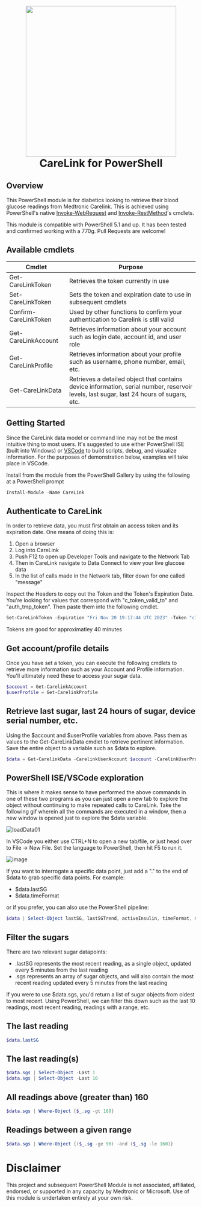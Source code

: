 <h1 align="center">
  <br>
  <img width="400" src="https://user-images.githubusercontent.com/6636040/216787966-a0d875c5-dcbe-4eba-849b-79229768c4b2.png">
  <br>
    CareLink for PowerShell
  <br>
</h1>

## Overview

This PowerShell module is for diabetics looking to retrieve their blood glucose readings from Medtronic Carelink. This is achieved using PowerShell's native [Invoke-WebRequest](https://learn.microsoft.com/en-us/powershell/module/microsoft.powershell.utility/invoke-webrequest?view=powershell-7.3) and [Invoke-RestMethod](https://learn.microsoft.com/en-us/powershell/module/Microsoft.PowerShell.Utility/Invoke-RestMethod?view=powershell-5.1)'s cmdlets.

This module is compatible with PowerShell 5.1 and up. It has been tested and confirmed working with a 770g. Pull Requests are welcome!

## Available cmdlets

| Cmdlet                |    Purpose    |
| --------------------- | ------------- |
| Get-CareLinkToken     | Retrieves the token currently in use  |
| Set-CareLinkToken     | Sets the token and expiration date to use in subsequent cmdlets  |
| Confirm-CareLinkToken | Used by other functions to confirm your authentication to Carelink is still valid |
| Get-CareLinkAccount   | Retrieves information about your account such as login date, account id, and user role |
| Get-CareLinkProfile   | Retrieves information about your profile such as username, phone number, email, etc. |
| Get-CareLinkData      | Retrieves a detailed object that contains device information, serial number, reservoir levels, last sugar, last 24 hours of sugars, etc. |

## Getting Started

Since the CareLink data model or command line may not be the most intuitive thing to most users. It's suggested to use either PowerShell ISE (built into Windows) or [VSCode](https://code.visualstudio.com/) to build scripts, debug, and visualize information. For the purposes of demonstration below, examples will take place in VSCode.

Install from the module from the PowerShell Gallery by using the following at a PowerShell prompt

```powershell
Install-Module -Name CareLink
```

## Authenticate to CareLink

In order to retrieve data, you must first obtain an access token and its expiration date. One means of doing this is:
1. Open a browser
2. Log into CareLink
3. Push F12 to open up Developer Tools and navigate to the Network Tab
4. Then in CareLink navigate to Data Connect to view your live glucose data
5. In the list of calls made in the Network tab, filter down for one called "message"

Inspect the Headers to copy out the Token and the Token's Expiration Date. You're looking for values that correspond with "c_token_valid_to" and "auth_tmp_token". Then paste them into the following cmdlet.

```powershell
Set-CareLinkToken -Expiration "Fri Nov 20 19:17:44 UTC 2023" -Token "c7822ebd1d9bf24609b7..."
```

Tokens are good for approximatley 40 minutes

## Get account/profile details

Once you have set a token, you can execute the following cmdlets to retrieve more information such as your Account and Profile information. You'll ultimately need these to access your sugar data.

```powershell
$account = Get-CarelinkAccount
$userProfile = Get-CarelinkProfile
```

## Retrieve last sugar, last 24 hours of sugar, device serial number, etc.

Using the $account and $userProfile variables from above. Pass them as values to the Get-CareLinkData cmdlet to retrieve pertinent information. Save the entire object to a variable such as $data to explore.

```powershell
$data = Get-CarelinkData -CarelinkUserAccount $account -CarelinkUserProfile $userProfile
```

## PowerShell ISE/VSCode exploration

This is where it makes sense to have performed the above commands in one of these two programs as you can just open a new tab to explore the object without continuing to make repeated calls to CareLink. Take the following gif wherein all the commands are executed in a window, then a new window is opened just to explore the $data variable.

![loadData01](https://user-images.githubusercontent.com/6636040/216782943-6a18ab1e-349f-4bd7-a50e-61c261c1bdf2.gif)

In VSCode you either use CTRL+N to open a new tab/file, or just head over to File -> New File. Set the language to PowerShell, then hit F5 to run it.

![image](https://user-images.githubusercontent.com/6636040/216783020-cc6de797-0430-48c8-978d-f1891b4a2ed7.png)

If you want to interrogate a specific data point, just add a "." to the end of $data to grab specific data points. For example:
- $data.lastSG
- $data.timeFormat

or if you prefer, you can also use the PowerShell pipeline:
```powershell
$data | Select-Object lastSG, lastSGTrend, activeInsulin, timeFormat, markers
```

## Filter the sugars

There are two relevant sugar datapoints:
- .lastSG represents the most recent reading, as a single object, updated every 5 minutes from the last reading
- .sgs represents an array of sugar objects, and will also contain the most recent reading updated every 5 minutes from the last reading

If you were to use $data.sgs, you'd return a list of sugar objects from oldest to most recent. Using PowerShell, we can filter this down such as the last 10 readings, most recent reading, readings with a range, etc.

## The last reading
```powershell
$data.lastSG
```

## The last reading(s)
```powershell
$data.sgs | Select-Object -Last 1
$data.sgs | Select-Object -Last 10
```

## All readings above (greater than) 160
```powershell
$data.sgs | Where-Object {$_.sg -gt 160}
```

## Readings between a given range
```powershell
$data.sgs | Where-Object {($_.sg -ge 90) -and ($_.sg -le 160)}
```

# Disclaimer
This project and subsequent PowerShell Module is not associated, affiliated, endorsed, or supported in any capacity by Medtronic or Microsoft. Use of this module is undertaken entirely at your own risk.
